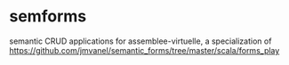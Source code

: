 # semforms
semantic CRUD applications for assemblee-virtuelle,
a specialization of 
https://github.com/jmvanel/semantic_forms/tree/master/scala/forms_play

